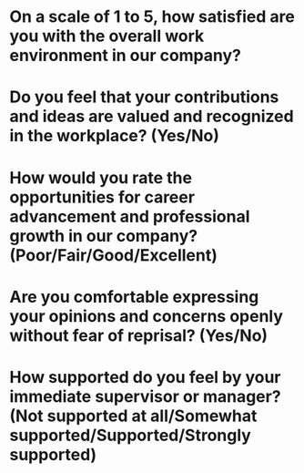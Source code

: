 # On a scale of 1 to 5, how satisfied are you with the overall work environment in our company?

# Do you feel that your contributions and ideas are valued and recognized in the workplace? (Yes/No)

# How would you rate the opportunities for career advancement and professional growth in our company? (Poor/Fair/Good/Excellent)

# Are you comfortable expressing your opinions and concerns openly without fear of reprisal? (Yes/No)

# How supported do you feel by your immediate supervisor or manager? (Not supported at all/Somewhat supported/Supported/Strongly supported)

